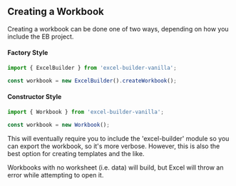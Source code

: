 ## Creating a Workbook

Creating a workbook can be done one of two ways, depending on how you include the EB project.

#### Factory Style

```ts
import { ExcelBuilder } from 'excel-builder-vanilla';

const workbook = new ExcelBuilder().createWorkbook();
```

#### Constructor Style

```ts
import { Workbook } from 'excel-builder-vanilla';

const workbook = new Workbook();
```

This will eventually require you to include the 'excel-builder' module so you can export the workbook, so it's more verbose. However, this is also the best option for creating templates and the like.

Workbooks with no worksheet (i.e. data) will build, but Excel will throw an error while attempting to open it.
